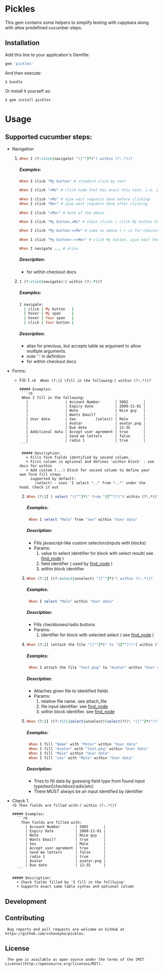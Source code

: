 # Pickles

This gem contains some helpers to simplify testing with capybara along with afew predefined cucumber steps.

## Installation

Add this line to your application's Gemfile:

```ruby
gem 'pickles'
```

And then execute:

    $ bundle

Or install it yourself as:

    $ gem install pickles

# Usage

## Supported cucumber steps:

+ Navigation 

  1. 
      ```rb  
      When I (?:click|navigate) "([^"]*)"( within (?:.*))? 
      ```

      ##### Examples:
      ```rb
      When I click "My button" # standard click by text

      When I click "=Mo" # click node that has exact this text. i.e. ignore: Monday, Moth
        
      When I click ">Mo" # ajax wait requests done before clicking
      When I click "Mo>" # ajax wait requests done after clicking
        
      When I click ">Mo>" # both of the above
        
      When I click "My button,=Mo" # chain clicks ( click My button then click exact Mo )

      When I click "My button->=Mo" # same as above (-> is for chaining sequential clicks)
        
      When I click "My button>->=Mo>" # click My button, ajax wait then click Mo

      When I navigate ... # alias

      ```

      ##### Description:
        + for within checkout docs

  2. 
     ```rb 
     I (?:click|navigate):( within (?:.*))?
     ```

     ##### Examples:
       ```rb
       I navigate:
         | click | My button   |
         | hover | My span     |
         | hover | Your span   |
         | click | Your button |
       ```

     ##### Description:
       + alias for previous, but accepts table as argument to allow multiple arguments.
       + note ':' in definition
       + for within checkout docs


+ Forms:
  + Fill:
     1. 
        ```rb 
        When (?:|I )fill in the following:( within (?:.*))?
        ```

        ##### Examples:
         ```rb
         When I fill in the following:
           |                 | Account Number       | 5002       |
           |                 | Expiry date          | 2009-11-01 |
           |                 | Note                 | Nice guy   |
           |                 | Wants Email?         |            |
           | User data       | Sex         (select) | Male       |
           |                 | Avatar               | avatar.png |
           |                 | Due date             | 12:35      |
           | Additional data | Accept user agrement | true       |
           |                 | Send me letters      | false      |
           |                 | radio 1              | true       |
         ```

         ##### Description:
           + Fills form fields identified by second column.
           + First column is optional and defines 'within block' - see docs for within
           + Add custom (...) block for second column to define your own form fill steps
             supported by default:
               (select) - uses 'I select ".." from ".."' under the hood. Check it out

     2.  
         ```rb
         When (?:|I ) select "([^"]*)" from "([^"]*)"( within (?:.*))?
         ```

         ##### Examples:
           ```rb
            When I select "Male" from "sex" within "User data"
           ```

         ##### Description:
           + Fills javascript-like custom selectors(inputs with blocks)
           + Params:
             1. value to select identifier for block with select result( see [find_node](#find_nodelocator-within-nil) ) 
             2. field identifier ( used by [find_node](#find_nodelocator-within-nil) )
             3. within block identifier
     3.  
         ```rb
         When (?:|I )(?:select|unselect) "([^"]*)"( within (?:.*))?
         ```

         ##### Examples:
           ```rb
            When I select "Male" within "User data"
           ```

         ##### Description:
           + Fills checkboxes/radio buttons
           + Params:
             1. identifier for block with selected select ( see [find_node](#find_nodelocator-within-nil) ) 
     4.  
         ```rb
         When (?:|I )attach the file "([^"]*)" to "([^"]*)"( within (?:.*))?
         ```

         ##### Examples:
           ```rb
            When I attach the file "test.png" to "Avatar" within "User data"
           ```

         ##### Description:
           + Attaches given file to identified fields
           + Params:
             1. relative file name. see attach_file
             2. file input identifier. see [find_node](#find_nodelocator-within-nil)
             3. within block identifier. see [find_node](#find_nodelocator-within-nil)
            
     5.  
         ```rb
         When (?:|I )(?:fill|select|unselect)(select)?(?: "([^"]*)")?(?: with "([^"]*)")?( within (?:.*))?
         ```

         ##### Examples:
           ```rb
            When I fill "Name" with "Peter" within "User data"
            When I fill "Avatar" with "test.png" within "User data"
            When I fill "Male" within "User data"
            When I fill "sex" with "Male" within "User data"
           ```

         ##### Description:
           + Tries to fill data by guessing field type from found input type(text|checkbox|radio|etc)
           + There MUST always be an input identified by identifier
       
 + Check
   1.  
       ```rb
       Then fields are filled with:( within (?:.*))?
       ```

       ##### Examples: 
         ```rb
           Then fields are filled with:
             | Account Number       | 5002       |
             | Expiry date          | 2009-11-01 |
             | Note                 | Nice guy   |
             | Wants Email?         | true       |
             | Sex                  | Male       |
             | Accept user agrement | true       |
             | Send me letters      | false      |
             | radio 1              | true       |
             | Avatar               | avatar.png |
             | Due date             | 12:35      |
         ```

       ##### Description:
         + Check fields filled by 'I fill in the folllwing'
         + Supports exact same table syntax and optional column

## Development


## Contributing

     Bug reports and pull requests are welcome on GitHub at https://github.com/vshaveyko/pickles.


## License

     The gem is available as open source under the terms of the [MIT License](http://opensource.org/licenses/MIT).

